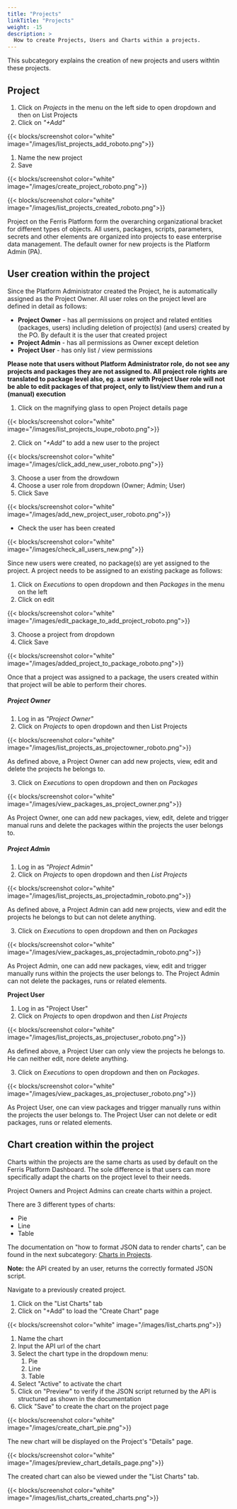 ```yaml
---
title: "Projects"
linkTitle: "Projects"
weight: -15
description: >
  How to create Projects, Users and Charts within a projects.
---
```


This subcategory explains the creation of new projects and users withtin these projects.

## Project 

1. Click on *Projects* in the menu on the left side to open dropdown and then on List Projects
2. Click on *"+Add"*

{{< blocks/screenshot color="white" image="/images/list_projects_add_roboto.png">}}



1. Name the new project
2. Save

{{< blocks/screenshot color="white" image="/images/create_project_roboto.png">}}


{{< blocks/screenshot color="white" image="/images/list_projects_created_roboto.png">}}



Project on the Ferris Platform form the overarching organizational bracket for different types of objects. All users, packages, scripts, parameters, secrets and other elements are organized into projects to ease enterprise data management. The default owner for new projects is the Platform Admin (PA).  

## User creation within the project

Since the Platform Administrator created the Project, he is automatically assigned as the Project Owner. All user roles on the project level are defined in detail as follows:

- **Project Owner** -  has all permissions on project and related entities (packages, users) including deletion of project(s) (and users) created by the PO. By default it is the user that created project
- **Project Admin** - has all permissions as Owner except deletion
- **Project User** - has only list / view permissions

**Please note that users without Platform Administrator role, do not see any projects and packages they are not assigned to. All project role rights are translated to package level also, eg. a user with Project User role will not be able to edit packages of that project, only to list/view them and run a (manual) execution**

1. Click on the magnifying glass to open Project details page


{{< blocks/screenshot color="white" image="/images/list_projects_loupe_roboto.png">}}


2. Click on *"+Add"* to add a new user to the project

{{< blocks/screenshot color="white" image="/images/click_add_new_user_roboto.png">}}



3. Choose a user from the drowdown 
4. Choose a user role from dropdown (Owner; Admin; User)
5. Click Save

{{< blocks/screenshot color="white" image="/images/add_new_project_user_roboto.png">}}


- Check the user has been created

{{< blocks/screenshot color="white" image="/images/check_all_users_new.png">}}



Since new users were created, no package(s) are yet assigned to the project. A project needs to be assigned to an existing package as follows:

1. Click on *Executions* to open dropdown and then *Packages* in the menu on the left
2. Click on edit

{{< blocks/screenshot color="white" image="/images/edit_package_to_add_project_roboto.png">}}

3. Choose a project from dropdown
4. Click Save

{{< blocks/screenshot color="white" image="/images/added_project_to_package_roboto.png">}}

Once that a project was assigned to a package, the users created within that project will be able to perform their chores.

##### Project Owner

1. Log in as *"Project Owner"*
2. Click on *Projects* to open dropdown and then List Projects

{{< blocks/screenshot color="white" image="/images/list_projects_as_projectowner_roboto.png">}}

As defined above, a Project Owner can add new projects, view, edit and delete the projects he belongs to.

3. Click on *Executions* to open dropdown and then on *Packages*

{{< blocks/screenshot color="white" image="/images/view_packages_as_project_owner.png">}}

As Project Owner, one can add new packages, view, edit, delete and trigger manual runs and delete the packages within the projects the user belongs to.

##### Project Admin

1. Log in as *"Project Admin"*
2. Click on *Projects* to open dropdown and then *List Projects*

{{< blocks/screenshot color="white" image="/images/list_projects_as_projectadmin_roboto.png">}}

As defined above, a Project Admin can add new projects, view and edit the projects he belongs to but can not delete anything.

3. Click on *Executions* to open dropdown and then on *Packages*

{{< blocks/screenshot color="white" image="/images/view_packages_as_projectadmin_roboto.png">}}

As Project Admin, one can add new packages, view, edit and trigger manually runs within the projects the user belongs to. The Project Admin can not delete the packages, runs or related elements.

**Project User**

1. Log in as "Project User"
2. Click on *Projects* to open dropdwon and then *List Projects*

{{< blocks/screenshot color="white" image="/images/list_projects_as_projectuser_roboto.png">}}

As defined above, a Project User can only view the projects he belongs to. He can neither edit, nore delete anything. 

3. Click on *Executions* to open dropdown and then on *Packages*.

{{< blocks/screenshot color="white" image="/images/view_packages_as_projectuser_roboto.png">}}

As Project User, one can view packages and trigger manually runs within the projects the user belongs to. The Project User can not delete or edit packages, runs or related elements.

## Chart creation within the project

Charts within the projects are the same charts as used by default on the Ferris Platform Dashboard. The sole difference is that users can more specifically adapt the charts on the project level to their needs.

Project Owners and Project Admins can create charts within a project. 

There are 3 different types of charts:

* Pie
* Line
* Table

The documentation on "how to format JSON data to render charts", can be found in the next subcategory: [Charts in Projects](/docs/user-guide/charts_in_projects/ "Charts in Projects").

**Note:** the API created by an user, returns the correctly formated JSON script.

Navigate to a previously created project.

1. Click on the "List Charts" tab 
2. Click on "+Add" to load the "Create Chart" page

{{< blocks/screenshot color="white" image="/images/list_charts.png">}}

1. Name the chart
2. Input the API url of the chart
3. Select the chart type in the dropdown menu:
   1. Pie
   2. Line
   3. Table
4. Select "Active" to activate the chart 
5. Click on "Preview" to verify if the JSON script returned by the API is structured as shown in the documentation
6. Click "Save" to create the chart on the project page

{{< blocks/screenshot color="white" image="/images/create_chart_pie.png">}}

The new chart will be displayed on the Project's "Details" page.

{{< blocks/screenshot color="white" image="/images/preview_chart_details_page.png">}}

The created chart can also be viewed under the "List Charts" tab.

{{< blocks/screenshot color="white" image="/images/list_charts_created_charts.png">}}
